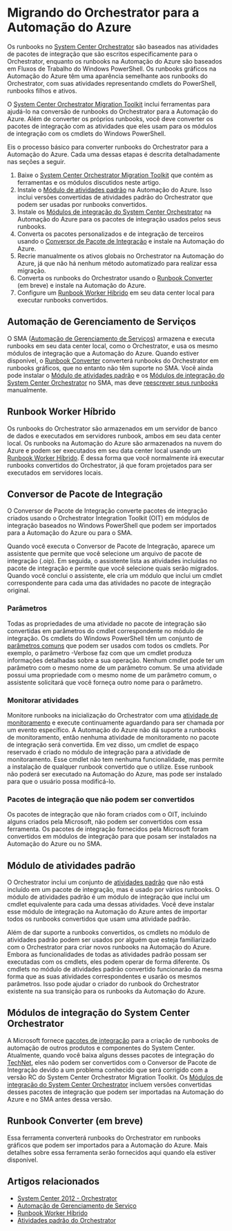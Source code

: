 <properties
   pageTitle="Migrando pacotes de integração e runbooks do Orchestrator"
   description="Descreve como migrar runbooks e pacotes de integração do System Center Orchestrator para a Automação do Azure."
   services="automation"
   documentationCenter=""
   authors="bwren"
   manager="stevenka"
   editor="tysonn" />
<tags
   ms.service="automation"
   ms.devlang="na"
   ms.topic="get-started-article"
   ms.tgt_pltfrm="na"
   ms.workload="infrastructure-services"
   ms.date="05/22/2015"
   ms.author="bwren" />


# Migrando do Orchestrator para a Automação do Azure

Os runbooks no [System Center Orchestrator](http://technet.microsoft.com/library/hh237242.aspx) são baseados nas atividades de pacotes de integração que são escritos especificamente para o Orchestrator, enquanto os runbooks na Automação do Azure são baseados em Fluxos de Trabalho do Windows PowerShell. Os runbooks gráficos na Automação do Azure têm uma aparência semelhante aos runbooks do Orchestrator, com suas atividades representando cmdlets do PowerShell, runbooks filhos e ativos.

O [System Center Orchestrator Migration Toolkit](http://www.microsoft.com/download/details.aspx?id=47323&WT.mc_id=rss_alldownloads_all) inclui ferramentas para ajudá-lo na conversão de runbooks do Orchestrator para a Automação do Azure. Além de converter os próprios runbooks, você deve converter os pacotes de integração com as atividades que eles usam para os módulos de integração com os cmdlets do Windows PowerShell.

Eis o processo básico para converter runbooks do Orchestrator para a Automação do Azure. Cada uma dessas etapas é descrita detalhadamente nas seções a seguir.

1.  Baixe o [System Center Orchestrator Migration Toolkit](http://www.microsoft.com/download/details.aspx?id=47323&WT.mc_id=rss_alldownloads_all) que contém as ferramentas e os módulos discutidos neste artigo.
2.  Instale o [Módulo de atividades padrão](#standard-activities-module) na Automação do Azure. Isso inclui versões convertidas de atividades padrão do Orchestrator que podem ser usadas por runbooks convertidos.
2.  Instale os [Módulos de integração do System Center Orchestrator](#system-center-orchestrator-integration-modules) na Automação do Azure para os pacotes de integração usados pelos seus runbooks.
3.  Converta os pacotes personalizados e de integração de terceiros usando o [Conversor de Pacote de Integração](#integration-pack-converter) e instale na Automação do Azure.
4.  Recrie manualmente os ativos globais no Orchestrator na Automação do Azure, já que não há nenhum método automatizado para realizar essa migração.
5.  Converta os runbooks do Orchestrator usando o [Runbook Converter](#runbook-converter-coming-soon) (em breve) e instale na Automação do Azure.
6.  Configure um [Runbook Worker Híbrido](#hybrid-runbook-worker) em seu data center local para executar runbooks convertidos.

## Automação de Gerenciamento de Serviços

O SMA ([Automação de Gerenciamento de Serviços](http://technet.microsoft.com/library/dn469260.aspx)) armazena e executa runbooks em seu data center local, como o Orchestrator, e usa os mesmo módulos de integração que a Automação do Azure. Quando estiver disponível, o [Runbook Converter](#runbook-converter-coming-soon) converterá runbooks do Orchestrator em runbooks gráficos, que no entanto não têm suporte no SMA. Você ainda pode instalar o [Módulo de atividades padrão](#standard-activities-module) e os [Módulos de integração do System Center Orchestrator](#system-center-orchestrator-integration-modules) no SMA, mas deve [reescrever seus runbooks](http://technet.microsoft.com/library/dn469262.aspx) manualmente.

## Runbook Worker Híbrido

Os runbooks do Orchestrator são armazenados em um servidor de banco de dados e executados em servidores runbook, ambos em seu data center local. Os runbooks na Automação do Azure são armazenados na nuvem do Azure e podem ser executados em seu data center local usando um [Runbook Worker Híbrido](automation-hybrid-runbook-worker.md). É dessa forma que você normalmente irá executar runbooks convertidos do Orchestrator, já que foram projetados para ser executados em servidores locais.

## Conversor de Pacote de Integração

O Conversor de Pacote de Integração converte pacotes de integração criados usando o Orchestrator Integration Toolkit (OIT) em módulos de integração baseados no Windows PowerShell que podem ser importados para a Automação do Azure ou para o SMA.

Quando você executa o Conversor de Pacote de Integração, aparece um assistente que permite que você selecione um arquivo de pacote de integração (.oip). Em seguida, o assistente lista as atividades incluídas no pacote de integração e permite que você selecione quais serão migrados. Quando você conclui o assistente, ele cria um módulo que inclui um cmdlet correspondente para cada uma das atividades no pacote de integração original.


### Parâmetros

Todas as propriedades de uma atividade no pacote de integração são convertidas em parâmetros do cmdlet correspondente no módulo de integração. Os cmdlets do Windows PowerShell têm um conjunto de [parâmetros comuns](http://technet.microsoft.com/library/hh847884.aspx) que podem ser usados com todos os cmdlets. Por exemplo, o parâmetro -Verbose faz com que um cmdlet produza informações detalhadas sobre a sua operação. Nenhum cmdlet pode ter um parâmetro com o mesmo nome de um parâmetro comum. Se uma atividade possui uma propriedade com o mesmo nome de um parâmetro comum, o assistente solicitará que você forneça outro nome para o parâmetro.

### Monitorar atividades

Monitore runbooks na inicialização do Orchestrator com uma [atividade de monitoramento](http://technet.microsoft.com/library/hh403827.aspx) e execute continuamente aguardando para ser chamada por um evento específico. A Automação do Azure não dá suporte a runbooks de monitoramento, então nenhuma atividade de monitoramento no pacote de integração será convertida. Em vez disso, um cmdlet de espaço reservado é criado no módulo de integração para a atividade de monitoramento. Esse cmdlet não tem nenhuma funcionalidade, mas permite a instalação de qualquer runbook convertido que o utilize. Esse runbook não poderá ser executado na Automação do Azure, mas pode ser instalado para que o usuário possa modificá-lo.

### Pacotes de integração que não podem ser convertidos

Os pacotes de integração que não foram criados com o OIT, incluindo alguns criados pela Microsoft, não podem ser convertidos com essa ferramenta. Os pacotes de integração fornecidos pela Microsoft foram convertidos em módulos de integração para que posam ser instalados na Automação do Azure ou no SMA.


## Módulo de atividades padrão

O Orchestrator inclui um conjunto de [atividades padrão](http://technet.microsoft.com/library/hh403832.aspx) que não está incluído em um pacote de integração, mas é usado por vários runbooks. O módulo de atividades padrão é um módulo de integração que inclui um cmdlet equivalente para cada uma dessas atividades. Você deve instalar esse módulo de integração na Automação do Azure antes de importar todos os runbooks convertidos que usam uma atividade padrão.

Além de dar suporte a runbooks convertidos, os cmdlets no módulo de atividades padrão podem ser usados por alguém que esteja familiarizado com o Orchestrator para criar novos runbooks na Automação do Azure. Embora as funcionalidades de todas as atividades padrão possam ser executadas com os cmdlets, eles podem operar de forma diferente. Os cmdlets no módulo de atividades padrão convertido funcionarão da mesma forma que as suas atividades correspondentes e usarão os mesmos parâmetros. Isso pode ajudar o criador do runbook do Orchestrator existente na sua transição para os runbooks da Automação do Azure.

## Módulos de integração do System Center Orchestrator
A Microsoft fornece [pacotes de integração](http://technet.microsoft.com/library/hh295851.aspx) para a criação de runbooks de automação de outros produtos e componentes do System Center. Atualmente, quando você baixa alguns desses pacotes de integração do [TechNet](http://www.microsoft.com/download/details.aspx?id=39622), eles não podem ser convertidos com o Conversor de Pacote de Integração devido a um problema conhecido que será corrigido com a versão RC do System Center Orchestrator Migration Toolkit. Os [Módulos de integração do System Center Orchestrator](http://www.microsoft.com/download/details.aspx?id=47324&WT.mc_id=rss_alldownloads_all) incluem versões convertidas desses pacotes de integração que podem ser importadas na Automação do Azure e no SMA antes dessa versão.

## Runbook Converter (em breve)

Essa ferramenta converterá runbooks do Orchestrator em runbooks gráficos que podem ser importados para a Automação do Azure. Mais detalhes sobre essa ferramenta serão fornecidos aqui quando ela estiver disponível.

## Artigos relacionados

- [System Center 2012 - Orchestrator](http://technet.microsoft.com/library/hh237242.aspx)
- [Automação de Gerenciamento de Serviço](https://technet.microsoft.com/library/dn469260.aspx)
- [Runbook Worker Híbrido](automation-hybrid-runbook-worker.md)
- [Atividades padrão do Orchestrator](http://technet.microsoft.com/library/hh403832.aspx)
 

<!---HONumber=58_postMigration-->